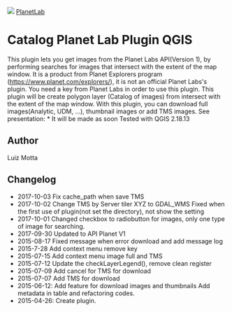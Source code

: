 <!-- PlanetLab-->
[planetlab_logo]: https://upload.wikimedia.org/wikipedia/commons/thumb/3/39/Planet_logo_New.png/240px-Planet_logo_New.png

![][planetlab_logo]
[PlanetLab](https://www.planet.com/explorers/)

# Catalog Planet Lab Plugin QGIS

This plugin lets you get images from the Planet Labs API(Version 1),
by performing searches for images that intersect with the extent of the map window.
It is a product from Planet Explorers program (https://www.planet.com/explorers/),
it is not an official Planet Labs's plugin.
You need a key from Planet Labs in order to use this plugin.
This plugin will be create polygon layer (Catalog of images) from intersect with the extent of the map window.
With this plugin, you can download full images(Analytic, UDM, ...), thumbnail images or
add TMS images.
See presentation: * It will be made as soon
Tested with QGIS 2.18.13

## Author
Luiz Motta

## Changelog
- 2017-10-03
Fix cache_path when save TMS
- 2017-10-02
Change TMS by Server tiler XYZ to GDAL_WMS
Fixed when the first use of plugin(not set the directory), not show the setting
- 2017-10-01
Changed checkbox to radiobutton for images, only one type of image for searching.
- 2017-09-30
Updated to API Planet V1
- 2015-08-17
Fixed message when error download and add message log
- 2015-7-28
Add context menu remove key
- 2015-07-15
Add context menu image full and TMS
- 2015-07-12
Update the checkLayerLegend(), remove clean register
- 2015-07-09
Add cancel for TMS for download
- 2015-07-07
Add TMS for download
- 2015-06-12:
Add feature for download images and thumbnails
Add metadata in table and refactoring codes.
- 2015-04-26:
Create plugin.
